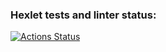 ### Hexlet tests and linter status:
[![Actions Status](https://github.com/AlexeyAC/backend-project-lvl1/workflows/hexlet-check/badge.svg)](https://github.com/AlexeyAC/backend-project-lvl1/actions)